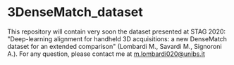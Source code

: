 # 3DenseMatch_dataset
This repository will contain very soon the dataset presented at STAG 2020: "Deep-learning alignment for handheld 3D acquisitions: a new DenseMatch dataset for an extended comparison" (Lombardi M., Savardi M., Signoroni A.).
For any question, please contact me at m.lombardi020@unibs.it
